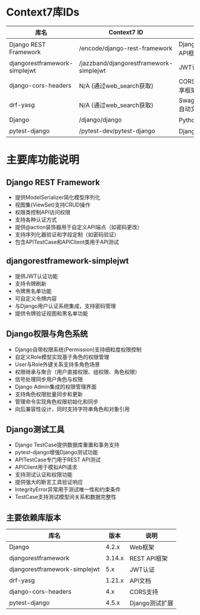 # Context7库IDs

| 库名 | Context7 ID | 说明 |
|------|-------------|------|
| Django REST Framework | /encode/django-rest-framework | Django的REST API框架 |
| djangorestframework-simplejwt | /jazzband/djangorestframework-simplejwt | JWT认证框架 |
| django-cors-headers | N/A (通过web_search获取) | CORS跨域资源共享框架 |
| drf-yasg | N/A (通过web_search获取) | Swagger/OpenAPI自动文档生成工具 |
| Django | /django/django | Python Web框架 |
| pytest-django | /pytest-dev/pytest-django | Django测试工具 |

# 主要库功能说明

## Django REST Framework
- 提供ModelSerializer简化模型序列化
- 视图集(ViewSet)支持CRUD操作
- 权限类控制API访问权限
- 支持各种认证方式
- 提供@action装饰器用于自定义API端点（如密码更改）
- 支持序列化器验证和字段定制（如密码验证）
- 包含APITestCase和APIClient类用于API测试

## djangorestframework-simplejwt
- 提供JWT认证功能
- 支持令牌刷新
- 令牌黑名单功能
- 可自定义令牌内容
- 与Django用户认证系统集成，支持密码管理
- 提供令牌验证视图和黑名单功能

## Django权限与角色系统
- Django自带权限系统(Permission)支持细粒度权限控制
- 自定义Role模型实现基于角色的权限管理
- User与Role外键关系支持多角色场景
- 权限继承与聚合（用户直接权限、组权限、角色权限）
- 信号处理同步用户角色与权限
- Django Admin集成的权限管理界面
- 支持角色权限批量同步和更新
- 管理命令实现角色权限初始化和同步
- 向后兼容性设计，同时支持字符串角色和对象引用

## Django测试工具
- Django TestCase提供数据库重置和事务支持
- pytest-django增强Django测试功能
- APITestCase专门用于REST API测试
- APIClient用于模拟API请求
- 支持测试认证和权限功能
- 提供强大的断言工具验证响应
- IntegrityError异常用于测试唯一性和约束条件
- TestCase支持测试模型间关系和数据完整性

## 主要依赖库版本

| 库名 | 版本 | 说明 |
|------|------|------|
| Django | 4.2.x | Web框架 |
| djangorestframework | 3.14.x | REST API框架 |
| djangorestframework-simplejwt | 5.x | JWT认证 |
| drf-yasg | 1.21.x | API文档 |
| django-cors-headers | 4.x | CORS支持 |
| pytest-django | 4.5.x | Django测试扩展 |


```
